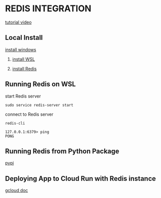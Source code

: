 # REDIS INTEGRATION

[tutorial video](https://www.youtube.com/watch?v=_8lJ5lp8P0U&t=1s)

## Local Install

[install windows](https://redis.io/docs/install/)

1. [install WSL](https://learn.microsoft.com/en-us/windows/wsl/install)

2. [install Redis](https://redis.io/docs/install/install-redis/install-redis-on-windows/)

## Running Redis on WSL

start Redis server

```
sudo service redis-server start
```

connect to Redis server

```
redis-cli 

127.0.0.1:6379> ping
PONG
```

## Running Redis from Python Package

[pypi](https://pypi.org/project/redis/)

## Deploying App to Cloud Run with Redis instance

[gcloud doc](https://cloud.google.com/memorystore/docs/redis/connect-redis-instance-cloud-run)